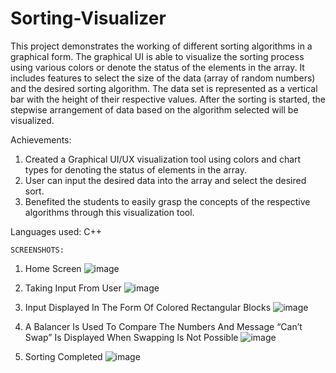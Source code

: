 # Sorting-Visualizer

This project demonstrates the working of different sorting algorithms in a graphical form.
The graphical UI is able to visualize the sorting process using various colors or denote the status of the elements in the array. 
It includes features to select the size of the data (array of random numbers) and the desired sorting algorithm.
The data set is represented as a vertical bar with the height of their respective values. 
After the sorting is started, the stepwise arrangement of data based on the algorithm selected will be visualized.

Achievements:
1. Created a Graphical UI/UX visualization tool using colors and chart types for denoting the status of elements in the array.
2. User can input the desired data into the array and select the desired sort.
3. Benefited the students to easily grasp the concepts of the respective algorithms through this visualization tool.
 
Languages used: 
  C++
  
    SCREENSHOTS:
1. Home Screen
![image](https://user-images.githubusercontent.com/84312718/187721620-772c405c-ad2d-4bcc-bda2-1169193fbc0a.png)

2. Taking Input From User
![image](https://user-images.githubusercontent.com/84312718/187721668-d0834936-da95-4755-bcea-9f490d9de8f0.png)

3. Input Displayed In The Form Of Colored Rectangular Blocks
![image](https://user-images.githubusercontent.com/84312718/187721720-def93da0-6d2e-4f5c-af7a-5c97d300436e.png)

4. A Balancer Is Used To Compare The Numbers And Message “Can’t Swap” Is Displayed When Swapping Is Not Possible
![image](https://user-images.githubusercontent.com/84312718/187721786-97e95142-4407-4c37-a778-dca72d4b10ba.png)

5. Sorting Completed
![image](https://user-images.githubusercontent.com/84312718/187722179-07356b29-4918-49fe-a66b-56cdbcf2224b.png)
